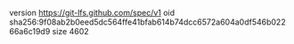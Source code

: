 version https://git-lfs.github.com/spec/v1
oid sha256:9f08ab2b0eed5dc564ffe41bfab614b74dcc6572a604a0df546b02266a6c19d9
size 4602
